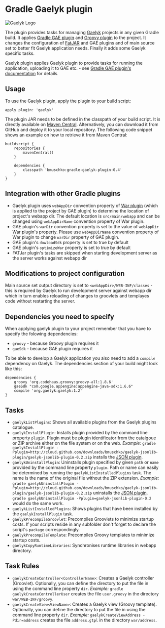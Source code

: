 # Gradle Gaelyk plugin

![Gaelyk Logo](http://d.hatena.ne.jp/images/keyword/283651.png)

The plugin provides tasks for managing [Gaelyk](http://gaelyk.appspot.com/) projects in any given Gradle build. It applies
[Gradle GAE plugin](https://github.com/bmuschko/gradle-gae-plugin) and 
[Groovy plugin](http://www.gradle.org/docs/current/userguide/groovy_plugin.html) to the project. It changes the 
configuration of [FatJAR](https://github.com/musketyr/gradle-fatjar-plugin) and GAE plugins and of main source set 
to better fit Gaelyk application needs. Finally it adds some Gaelyk specific tasks.

Gaelyk plugin applies Gaelyk plugin to provide tasks for running the application, uploading it to GAE etc. - see
[Gradle GAE plugin's documentation](https://github.com/bmuschko/gradle-gae-plugin) for details.


## Usage

To use the Gaelyk plugin, apply the plugin to your build script:

    apply plugin: 'gaelyk'

The plugin JAR needs to be defined in the classpath of your build script. It is directly available on
[Maven Central](http://search.maven.org/#search%7Cgav%7C1%7Cg%3A%22org.gradle.api.plugins%22%20AND%20a%3A%22gradle-gaelyk-plugin%22).
Alternatively, you can download it from GitHub and deploy it to your local repository. The following code snippet shows an example on how to retrieve
it from Maven Central:

    buildscript {
        repositories {
            mavenCentral()
        }

        dependencies {
            classpath 'bmuschko:gradle-gaelyk-plugin:0.4'
        }
    }

## Integration with other Gradle plugins
* Gaelyk plugin uses `webAppDir` convention property of [War plugin](http://gradle.org/docs/current/userguide/war_plugin.html)
(which is applied to the project by GAE plugin) to determine the location of project's webapp dir. The default location 
is `src/main/webapp` and can be changed using `webAppDirName` convention property of War plugin.
* GAE plugin's `warDir` convention property is set to the value of `webAppDir` War plugin's property. Please use
`webAppDirName` convention property of War plugin to change `warDir` property of GAE plugin.
* GAE plugin's `dowloadSdk` property is set to true by default
* GAE plugin's `optimizeWar` property is set to true by default
* FATJar plugin's tasks are skipped when starting development server as the server works against webapp dir

## Modifications to project configuration
Main source set output directory is set to `<webAppDir>/WEB-INF/classes` - this is required by Gaelyk to run development
server against webapp dir which in turn enables reloading of changes to groovlets and templayes code 
without restarting the server.

## Dependencies you need to specify
When applying gaelyk plugin to your project remember that you have to specify the folowing dependencies:
* `groovy` - because Groovy plugin requires it
* `gaeSdk` - because GAE plugin requires it

To be able to develop a Gaelyk application you also need to add a `compile` dependency on Gaelyk. The dependencies
section of your build might look like this:

    dependencies {
        groovy 'org.codehaus.groovy:groovy-all:1.8.6'
        gaeSdk "com.google.appengine:appengine-java-sdk:1.6.6"
        compile 'org.gaelyk:gaelyk:1.2'
    }

## Tasks
* `gaelykListPlugins`: Shows all available plugins from the Gaelyk plugins catalogue.
* `gaelykInstallPlugin`: Installs plugin provided by the command line property `plugin`. Plugin must be plugin identificator from the catalgoue or ZIP
archive either on the file system or on the web.
 _Example:_ `gradle gaelykInstallPlugin -Pplugin=http://cloud.github.com/downloads/bmuschko/gaelyk-jsonlib-plugin/gaelyk-jsonlib-plugin-0.2.zip`
installs the [JSON plugin](https://github.com/bmuschko/gaelyk-jsonlib-plugin).
* `gaelykUninstallPlugin`: Uninstalls plugin specified by given `path` or `name` provided by the
 command line property `plugin`. Path or name can easily be determined by running the `gaelykListInstalledPlugins` task.
 The name is the name of the original file without the ZIP extension.
 _Example:_ `gradle gaelykUninstallPlugin -Pplugin=http://cloud.github.com/downloads/bmuschko/gaelyk-jsonlib-plugin/gaelyk-jsonlib-plugin-0.2.zip`
uninstalls the [JSON plugin](https://github.com/bmuschko/gaelyk-jsonlib-plugin). `gradle gaelykUninstallPlugin -Pplugin=gaelyk-jsonlib-plugin-0.2` would do the same work.
* `gaelykListInstalledPlugins`: Shows plugins that have been installed by the `gaelykInstallPlugin` task.
* `gaelykPrecompileGroovlet`: Precompiles Groovlets to minimize startup costs. If your scripts reside in any subfolder don't forget to declare the script's `package` correspondingly.
* `gaelykPrecompileTemplate`: Precompiles Groovy templates to minimize startup costs.
* `gaelykCopyRuntimeLibraries`: Synchronises runtime libraries in webapp directory.
## Task Rules

* `gaelykCreateController<ControllerName>`: Creates a Gaelyk controller (Groovlet). Optionally, you can define the directory
to put the file in using the command line property `dir`. _Example:_ `gradle gaelykCreateControllerUser` creates the file
`user.groovy` in the directory `war/WEB-INF/groovy`.
* `gaelykCreateView<ViewName>`: Creates a Gaelyk view (Groovy template). Optionally, you can define the directory
to put the file in using the command line property `dir`. _Example:_ `gaelykCreateViewAddress -Pdir=address` creates the file
`address.gtpl` in the directory `war/address`.